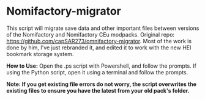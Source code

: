 # Nomifactory-migrator
This script will migrate save data and other important files between versions of the Nomifactory and Nomifactory CEu modpacks. Original repo: https://github.com/capSAR273/omnifactory-migrator. Most of the work is done by him, I've just rebranded it, and edited it to work with the new HEI bookmark storage system.

**How to Use:**
Open the .ps script with Powershell, and follow the prompts. If using the Python script, open it using a terminal and follow the prompts.

**Note: If you get existing file errors do not worry, the script overwrites the existing files to ensure you have the latest from your old pack's folder.**
